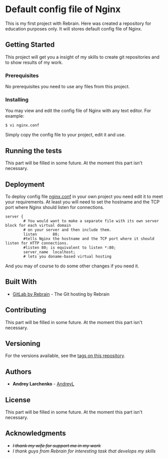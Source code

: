 # Default config file of Nginx

This is my first project with Rebrain. Here was created a repository for education purposes only. It will stores default config file of Nginx.

## Getting Started

This project will get you a insight of my skills to create git repositories and to show results of my work.

### Prerequisites

No prerequisites you need to use any files from this project. 

### Installing

You may view and edit the config file of Nginx with any text editor. For example:

```
$ vi nginx.conf
```

Simply copy the config file to your project, edit it and use.

## Running the tests

This part will be filled in some future. At the moment this part isn't necessary.

## Deployment

To deploy config file [nginx.conf](https://gitlab.rebrainme.com/andreyka_larchenko_at_gmail_com/rebrain-devops-task1/-/blob/master/nginx.conf) in your own project you need edit it to meet your requirements.
At least you will need to set the hostname and the TCP port where Nginx should listen for connections.

    server {
            # You would want to make a separate file with its own server block for each virtual domain
            # on your server and then include them.
            listen       80;
            #tells Nginx the hostname and the TCP port where it should listen for HTTP connections.
            #listen 80; is equivalent to listen *:80;
            server_name  localhost;
            # lets you doname-based virtual hosting

And you may of course to do some other changes if you need it.

## Built With

* [GitLab by Rebrain](https://gitlab.rebrainme.com/) - The Git hosting by Rebrain

## Contributing

This part will be filled in some future. At the moment this part isn't necessary.

## Versioning

For the versions available, see the [tags on this repository](https://gitlab.rebrainme.com/andreyka_larchenko_at_gmail_com/rebrain-devops-task1/-/tags). 

## Authors

* **Andrey Larchenko** - [AndreyL](https://gitlab.rebrainme.com/andreyka_larchenko_at_gmail_com)

## License

This part will be filled in some future. At the moment this part isn't necessary.

## Acknowledgments

* *~~I thank my wife for support me in my work~~*
* *I thank guys from Rebrain for interesting task that develops my skills*

